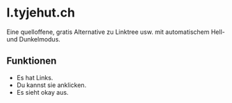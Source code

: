 # l.tyjehut.ch
Eine quelloffene, gratis Alternative zu Linktree usw. mit automatischem Hell- und Dunkelmodus.

## Funktionen
* Es hat Links.
* Du kannst sie anklicken.
* Es sieht okay aus.
